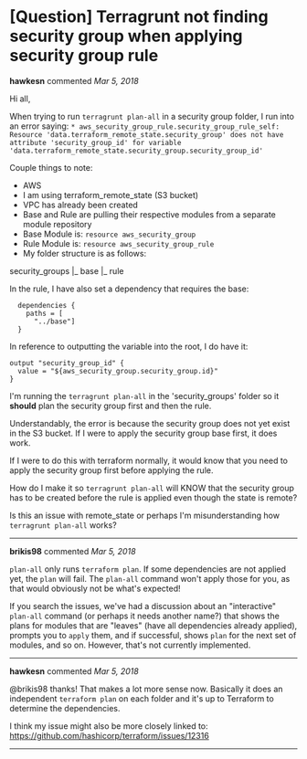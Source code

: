 # [Question] Terragrunt not finding security group when applying security group rule

**hawkesn** commented *Mar 5, 2018*

Hi all,

When trying to run ```terragrunt plan-all``` in a security group folder, I run into an error saying: 
```* aws_security_group_rule.security_group_rule_self: Resource 'data.terraform_remote_state.security_group' does not have attribute 'security_group_id' for variable 'data.terraform_remote_state.security_group.security_group_id'```

Couple things to note:
- AWS
- I am using terraform_remote_state (S3 bucket)
- VPC has already been created
- Base and Rule are pulling their respective modules from a separate module repository
- Base Module is: ```resource aws_security_group```
- Rule Module is: ```resource aws_security_group_rule```
- My folder structure is as follows:

security_groups
|_ base
|_ rule

In the rule, I have also set a dependency that requires the base:
```
  dependencies {
    paths = [
      "../base"]
  }
```

In reference to outputting the variable into the root, I do have it:
```
output "security_group_id" {
  value = "${aws_security_group.security_group.id}"
}
```

I'm running the ```terragrunt plan-all``` in the 'security_groups' folder so it **should** plan the security group first and then the rule. 

Understandably, the error is because the security group does not yet exist in the S3 bucket. If I were to apply the security group base first, it does work.

If I were to do this with terraform normally, it would know that you need to apply the security group first before applying the rule. 

How do I make it so ```terragrunt plan-all``` will KNOW that the security group has to be created before the rule is applied even though the state is remote?

Is this an issue with remote_state or perhaps I'm misunderstanding how ```terragrunt plan-all``` works?
<br />
***


**brikis98** commented *Mar 5, 2018*

`plan-all` only runs `terraform plan`. If some dependencies are not applied yet, the `plan` will fail. The `plan-all` command won't apply those for you, as that would obviously not be what's expected!

If you search the issues, we've had a discussion about an "interactive" `plan-all` command (or perhaps it needs another name?) that shows the plans for modules that are "leaves" (have all dependencies already applied), prompts you to `apply` them, and if successful, shows `plan` for the next set of modules, and so on. However, that's not currently implemented.
***

**hawkesn** commented *Mar 5, 2018*

@brikis98 thanks! That makes a lot more sense now. Basically it does an independent ```terraform plan``` on each folder and it's up to Terraform to determine the dependencies. 

I think my issue might also be more closely linked to: https://github.com/hashicorp/terraform/issues/12316



***


